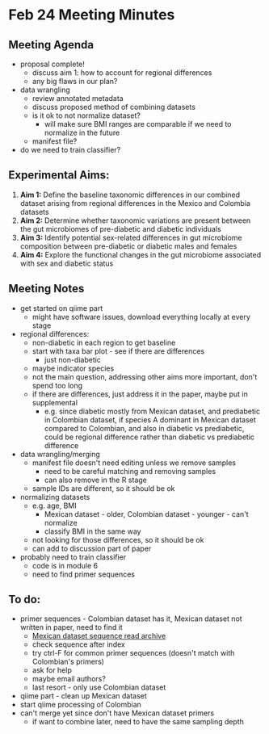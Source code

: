 # Feb 24 Meeting Minutes

## Meeting Agenda
* proposal complete!
  * discuss aim 1: how to account for regional differences
  * any big flaws in our plan?
* data wrangling
  * review annotated metadata
  * discuss proposed method of combining datasets
  * is it ok to not normalize dataset?
    * will make sure BMI ranges are comparable if we need to normalize in the future
  * manifest file? 
* do we need to train classifier?

## Experimental Aims: 
1. **Aim 1:** Define the baseline taxonomic differences in our combined dataset arising from regional differences in the Mexico and Colombia datasets
2. **Aim 2:** Determine whether taxonomic variations are present between the gut microbiomes of pre-diabetic and diabetic individuals
3. **Aim 3:** Identify potential sex-related differences in gut microbiome composition between pre-diabetic or diabetic males and females
4. **Aim 4:** Explore the functional changes in the gut microbiome associated with sex and diabetic status

## Meeting Notes

* get started on qiime part
  * might have software issues, download everything locally at every stage
* regional differences:
  * non-diabetic in each region to get baseline
  * start with taxa bar plot - see if there are differences
    * just non-diabetic
  * maybe indicator species
  * not the main question, addressing other aims more important, don't spend too long
  * if there are differences, just address it in the paper, maybe put in supplemental
    * e.g. since diabetic mostly from Mexican dataset, and prediabetic in Colombian dataset, if species A dominant in Mexican dataset compared to Colombian, and also in diabetic vs prediabetic, could be regional difference rather than diabetic vs prediabetic difference
* data wrangling/merging
  * manifest file doesn't need editing unless we remove samples
    * need to be careful matching and removing samples
    * can also remove in the R stage
  * sample IDs are different, so it should be ok
* normalizing datasets
  * e.g. age, BMI
    * Mexican dataset - older, Colombian dataset - younger - can't normalize
    * classify BMI in the same way
  * not looking for those differences, so it should be ok
  * can add to discussion part of paper
* probably need to train classifier
  * code is in module 6
  * need to find primer sequences

## To do:
* primer sequences - Colombian dataset has it, Mexican dataset not written in paper, need to find it
  * [Mexican dataset sequence read archive](https://www.ncbi.nlm.nih.gov/bioproject/PRJNA719138)
  * check sequence after index
  * try ctrl-F for common primer sequences (doesn't match with Colombian's primers)
  * ask for help
  * maybe email authors?
  * last resort - only use Colombian dataset
* qiime part - clean up Mexican dataset
* start qiime processing of Colombian
* can't merge yet since don't have Mexican dataset primers
  * if want to combine later, need to have the same sampling depth
